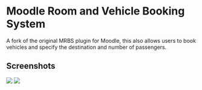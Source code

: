 # Moodle Room and Vehicle Booking System
A fork of the original MRBS plugin for Moodle, this also allows users to book vehicles and specify the destination and number of passengers.

## Screenshots
![](https://www.classroomtechtools.com/assets/img/moodle-plugin-screenshots/block_mrbs/1.png?v=2)
![](https://www.classroomtechtools.com/assets/img/moodle-plugin-screenshots/block_mrbs/2.png?v=2)
